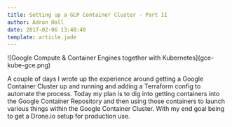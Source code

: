 ```yaml
---
title: Setting up a GCP Container Cluster - Part II
author: Adron Hall
date: 2017-02-06 13:48:40
template: article.jade
---
```

<div class="image float-right">
    ![Google Compute & Container Engines together with Kubernetes](gce-kube-gce.png)
</div>

A couple of days I wrote up the experience around getting a Google Container Cluster up and running and adding a Terraform config to automate the process. Today my plan is to dig into getting containers into the Google Container Repository and then using those containers to launch various things within the Google Container Cluster. With my end goal being to get a Drone.io setup for production use.

<span class="more"></span>
